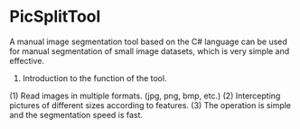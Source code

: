 # PicSplitTool
A manual image segmentation tool based on the C# language can be used for manual segmentation of small image datasets, which is very simple and effective.
1. Introduction to the function of the tool.

(1) Read images in multiple formats. (jpg, png, bmp, etc.)
(2) Intercepting pictures of different sizes according to features.
(3) The operation is simple and the segmentation speed is fast.
